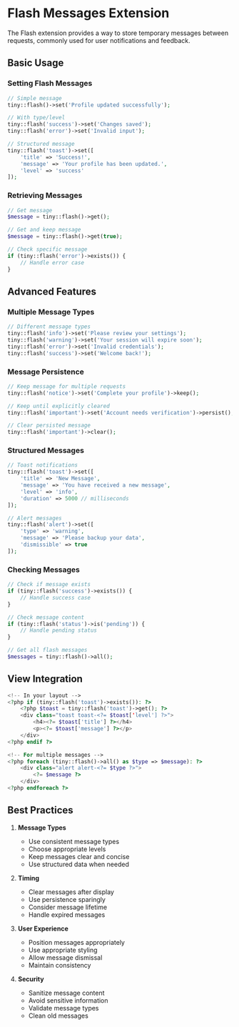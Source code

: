 # Flash Messages Extension

The Flash extension provides a way to store temporary messages between requests, commonly used for user notifications and feedback.

## Basic Usage

### Setting Flash Messages

```php
// Simple message
tiny::flash()->set('Profile updated successfully');

// With type/level
tiny::flash('success')->set('Changes saved');
tiny::flash('error')->set('Invalid input');

// Structured message
tiny::flash('toast')->set([
    'title' => 'Success!',
    'message' => 'Your profile has been updated.',
    'level' => 'success'
]);
```

### Retrieving Messages

```php
// Get message
$message = tiny::flash()->get();

// Get and keep message
$message = tiny::flash()->get(true);

// Check specific message
if (tiny::flash('error')->exists()) {
    // Handle error case
}
```

## Advanced Features

### Multiple Message Types

```php
// Different message types
tiny::flash('info')->set('Please review your settings');
tiny::flash('warning')->set('Your session will expire soon');
tiny::flash('error')->set('Invalid credentials');
tiny::flash('success')->set('Welcome back!');
```

### Message Persistence

```php
// Keep message for multiple requests
tiny::flash('notice')->set('Complete your profile')->keep();

// Keep until explicitly cleared
tiny::flash('important')->set('Account needs verification')->persist();

// Clear persisted message
tiny::flash('important')->clear();
```

### Structured Messages

```php
// Toast notifications
tiny::flash('toast')->set([
    'title' => 'New Message',
    'message' => 'You have received a new message',
    'level' => 'info',
    'duration' => 5000 // milliseconds
]);

// Alert messages
tiny::flash('alert')->set([
    'type' => 'warning',
    'message' => 'Please backup your data',
    'dismissible' => true
]);
```

### Checking Messages

```php
// Check if message exists
if (tiny::flash('success')->exists()) {
    // Handle success case
}

// Check message content
if (tiny::flash('status')->is('pending')) {
    // Handle pending status
}

// Get all flash messages
$messages = tiny::flash()->all();
```

## View Integration

```php
<!-- In your layout -->
<?php if (tiny::flash('toast')->exists()): ?>
    <?php $toast = tiny::flash('toast')->get(); ?>
    <div class="toast toast-<?= $toast['level'] ?>">
        <h4><?= $toast['title'] ?></h4>
        <p><?= $toast['message'] ?></p>
    </div>
<?php endif ?>

<!-- For multiple messages -->
<?php foreach (tiny::flash()->all() as $type => $message): ?>
    <div class="alert alert-<?= $type ?>">
        <?= $message ?>
    </div>
<?php endforeach ?>
```

## Best Practices

1. **Message Types**
   - Use consistent message types
   - Choose appropriate levels
   - Keep messages clear and concise
   - Use structured data when needed

2. **Timing**
   - Clear messages after display
   - Use persistence sparingly
   - Consider message lifetime
   - Handle expired messages

3. **User Experience**
   - Position messages appropriately
   - Use appropriate styling
   - Allow message dismissal
   - Maintain consistency

4. **Security**
   - Sanitize message content
   - Avoid sensitive information
   - Validate message types
   - Clean old messages
